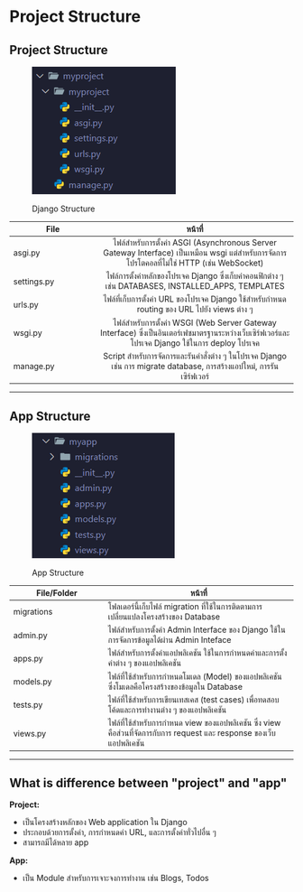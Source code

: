 # Project Structure

## Project Structure

<figure><img src=".gitbook/assets/image (6).png" alt=""><figcaption><p>Django Structure</p></figcaption></figure>

<table><thead><tr><th width="140">File</th><th align="center">หน้าที่</th></tr></thead><tbody><tr><td>asgi.py</td><td align="center">ไฟล์สำหรับการตั้งค่า ASGI (Asynchronous Server Gateway Interface) เป็นเหมือน wsgi แต่สำหรับการจัดการโปรโตคอลที่ไม่ใช่ HTTP (เช่น WebSocket)</td></tr><tr><td>settings.py</td><td align="center">ไฟล์การตั้งค่าหลักของโปรเจค Django ซึ่งเก็บค่าคอนฟิกต่าง ๆ เช่น DATABASES, INSTALLED_APPS, TEMPLATES</td></tr><tr><td>urls.py</td><td align="center">ไฟล์ที่เก็บการตั้งค่า URL ของโปรเจค Django ใช้สำหรับกำหนด routing ของ URL ไปยัง views ต่าง ๆ</td></tr><tr><td>wsgi.py</td><td align="center">ไฟล์สำหรับการตั้งค่า WSGI (Web Server Gateway Interface) ซึ่งเป็นอินเตอร์เฟซมาตรฐานระหว่างเว็บเซิร์ฟเวอร์และโปรเจค Django ใช้ในการ deploy โปรเจค</td></tr><tr><td>manage.py</td><td align="center">Script สำหรับการจัดการและรันคำสั่งต่าง ๆ ในโปรเจค Django เช่น การ migrate database, การสร้างแอปใหม่, การรันเซิร์ฟเวอร์</td></tr></tbody></table>

***

## App Structure

<figure><img src=".gitbook/assets/image (7).png" alt=""><figcaption><p>App Structure</p></figcaption></figure>

<table><thead><tr><th width="154">File/Folder</th><th>หน้าที่</th></tr></thead><tbody><tr><td>migrations</td><td>โฟลเดอร์นี้เก็บไฟล์ migration ที่ใช้ในการติดตามการเปลี่ยนแปลงโครงสร้างของ Database</td></tr><tr><td>admin.py</td><td>ไฟล์สำหรับการตั้งค่า Admin Interface ของ Django ใช้ในการจัดการข้อมูลได้ผ่าน Admin Inteface</td></tr><tr><td>apps.py</td><td>ไฟล์สำหรับการตั้งค่าแอปพลิเคชัน ใช้ในการกำหนดค่าและการตั้งค่าต่าง ๆ ของแอปพลิเคชัน</td></tr><tr><td>models.py</td><td>ไฟล์ที่ใช้สำหรับการกำหนดโมเดล (Model) ของแอปพลิเคชัน ซึ่งโมเดลคือโครงสร้างของข้อมูลใน Database</td></tr><tr><td>tests.py</td><td>ไฟล์ที่ใช้สำหรับการเขียนเทสเคส (test cases) เพื่อทดสอบโค้ดและการทำงานต่าง ๆ ของแอปพลิเคชัน</td></tr><tr><td>views.py</td><td>ไฟล์ที่ใช้สำหรับการกำหนด view ของแอปพลิเคชัน ซึ่ง view คือส่วนที่จัดการกับการ request และ response ของเว็บแอปพลิเคชัน</td></tr></tbody></table>

***

## What is difference between "project" and "app"

**Project:**

* เป็นโครงสร้างหลักของ Web application ใน Django
* ประกอบด้วยการตั้งค่า, การกำหนดค่า URL, และการตั้งค่าทั่วไปอื่น ๆ
* สามารถมีได้หลาย app

**App:**

* เป็น Module สำหรับการเจาะจงการทำงาน เช่น Blogs, Todos
